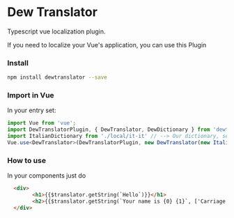 # Dew Translator
Typescript vue localization plugin.

If you need to localize your Vue's application, you can use this Plugin

### Install

```bash
npm install dewtranslator --save
```

### Import in Vue
In your entry set:
```typescript
import Vue from 'vue';
import DewTranslatorPlugin, { DewTranslator, DewDictionary } from 'dewtranslator';
import ItalianDictionary from './local/it-it' // --> Our dictionary, see below
Vue.use<DewTranslator>(DewTranslatorPlugin, new DewTranslator(new ItalianDictionary()));

```
### How to use
In your components just do

```html
  <div>
        <h1>{{$translator.getString(`Hello`)}}</h1>
        <h2>{{$translator.getString(`Your name is {0} {1}`, ['Carriage','Kato'])}}</h2>
  </div>
```